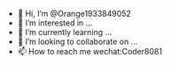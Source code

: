 - 👋 Hi, I’m @Orange1933849052
- 👀 I’m interested in ...
- 🌱 I’m currently learning ...
- 💞️ I’m looking to collaborate on ...
- 📫 How to reach me wechat:Coder8081

<!---
Orange1933849052/Orange1933849052 is a ✨ special ✨ repository because its `README.md` (this file) appears on your GitHub profile.
You can click the Preview link to take a look at your changes.
--->
